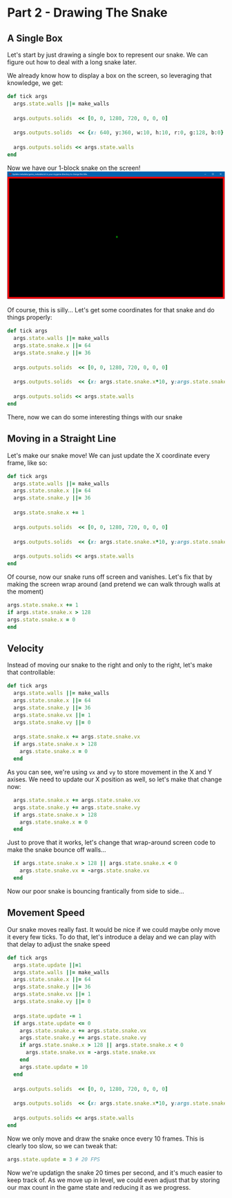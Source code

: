 # Part 2 - Drawing The Snake

## A Single Box
Let's start by just drawing a single box to represent our snake.  We can figure out how to deal with a long snake later.

We already know how to display a box on the screen, so leveraging that knowledge, we get:
```ruby
def tick args
  args.state.walls ||= make_walls

  args.outputs.solids  << [0, 0, 1280, 720, 0, 0, 0]
  
  args.outputs.solids  << {x: 640, y:360, w:10, h:10, r:0, g:128, b:0}
  
  args.outputs.solids << args.state.walls
end
```
Now we have our 1-block snake on the screen!
![That first bit of snake](../tutorial/DRGTK_snake_1.png?raw=true "Snake Head")

Of course, this is silly...  Let's get some coordinates for that snake and do things properly:

```ruby
def tick args
  args.state.walls ||= make_walls
  args.state.snake.x ||= 64
  args.state.snake.y ||= 36

  args.outputs.solids  << [0, 0, 1280, 720, 0, 0, 0]

  args.outputs.solids  << {x: args.state.snake.x*10, y:args.state.snake.y*10, w:10, h:10, r:0, g:128, b:0}

  args.outputs.solids << args.state.walls
end
```

There, now we can do some interesting things with our snake

## Moving in a Straight Line
Let's make our snake move!  We can just update the X coordinate every frame, like so:
```ruby
def tick args
  args.state.walls ||= make_walls
  args.state.snake.x ||= 64
  args.state.snake.y ||= 36

  args.state.snake.x += 1

  args.outputs.solids  << [0, 0, 1280, 720, 0, 0, 0]

  args.outputs.solids  << {x: args.state.snake.x*10, y:args.state.snake.y*10, w:10, h:10, r:0, g:128, b:0}

  args.outputs.solids << args.state.walls
end
```

Of course, now our snake runs off screen and vanishes.  Let's fix that by making the screen wrap around (and pretend we can walk through walls at the moment)
```ruby
args.state.snake.x += 1
if args.state.snake.x > 128
args.state.snake.x = 0
end
```

## Velocity
Instead of moving our snake to the right and only to the right, let's make that controllable:

```ruby
def tick args
  args.state.walls ||= make_walls
  args.state.snake.x ||= 64
  args.state.snake.y ||= 36
  args.state.snake.vx ||= 1
  args.state.snake.vy ||= 0

  args.state.snake.x += args.state.snake.vx
  if args.state.snake.x > 128
    args.state.snake.x = 0
  end
```

As you can see, we're using `vx` and `vy` to store movement in the X and Y axises.   We need to update our X position as well, so let's make that change now:

```ruby
  args.state.snake.x += args.state.snake.vx
  args.state.snake.y += args.state.snake.vy
  if args.state.snake.x > 128
    args.state.snake.x = 0
  end
```
Just to prove that it works, let's change that wrap-around screen code to make the snake bounce off walls...

```ruby
  if args.state.snake.x > 128 || args.state.snake.x < 0
    args.state.snake.vx = -args.state.snake.vx
  end
```
Now our poor snake is bouncing frantically from side to side...

## Movement Speed

Our snake moves really fast.  It would be nice if we could maybe only move it every few ticks.
To do that, let's introduce a delay and we can play with that delay to adjust the snake speed

```ruby
def tick args
  args.state.update ||=1
  args.state.walls ||= make_walls
  args.state.snake.x ||= 64
  args.state.snake.y ||= 36
  args.state.snake.vx ||= 1
  args.state.snake.vy ||= 0

  args.state.update -= 1
  if args.state.update <= 0
    args.state.snake.x += args.state.snake.vx
    args.state.snake.y += args.state.snake.vy
    if args.state.snake.x > 128 || args.state.snake.x < 0
      args.state.snake.vx = -args.state.snake.vx
    end
    args.state.update = 10
  end

  args.outputs.solids  << [0, 0, 1280, 720, 0, 0, 0]

  args.outputs.solids  << {x: args.state.snake.x*10, y:args.state.snake.y*10, w:10, h:10, r:0, g:128, b:0}

  args.outputs.solids << args.state.walls
end
```

Now we only move and draw the snake once every 10 frames.  This is clearly too slow, so we can tweak that:
```ruby
args.state.update = 3 # 20 FPS
```

Now we're updatign the snake 20 times per second, and it's much easier to keep track of.  As we move up in level, we could even adjust that by storing our max count in the game state and reducing it as we progress.